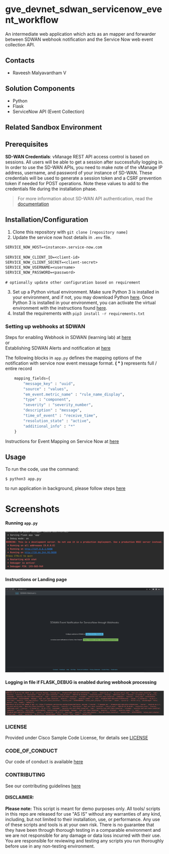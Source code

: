 # gve_devnet_sdwan_servicenow_event_workflow
An intermediate web application which acts as an mapper and forwarder between SDWAN webhook notification and  the Service Now web event collection API.


## Contacts
* Raveesh Malyavantham V

## Solution Components
*  Python
*  Flask
*  ServiceNow API (Event Collection)

## Related Sandbox Environment


## Prerequisites
**SD-WAN Credentials**: vManage REST API access control is based on sessions. All users will be able to get a session after successfully logging in. In order to use the SD-WAN APIs, you need to make note of the vManage IP address, username, and password of your instance of SD-WAN. These credentials will be used to generate a session token and a CSRF prevention token if needed for POST operations. Note these values to add to the credentials file during the installation phase.

> For more information about SD-WAN API authentication, read the [documentation](https://developer.cisco.com/docs/sdwan/#!authentication/how-to-authenticate)

## Installation/Configuration
1. Clone this repository with `git clone [repository name]`
2. Update the service now host details in ```.env``` file.
```
SERVICE_NOW_HOST=<instance>.service-now.com

SERVICE_NOW_CLIENT_ID=<client-id>
SERVICE_NOW_CLIENT_SECRET=<client-secret>
SERVICE_NOW_USERNAME=<username>
SERVICE_NOW_PASSWORD=<password>

# optionally update other configuration based on requirement
```
3. Set up a Python virtual environment. Make sure Python 3 is installed in your environment, and if not, you may download Python [here](https://www.python.org/downloads/). Once Python 3 is installed in your environment, you can activate the virtual environment with the instructions found [here](https://docs.python.org/3/tutorial/venv.html).
4. Install the requirements with `pip3 install -r requirements.txt`

### Setting up webhooks at SDWAN
Steps for enabling Webhook in SDWAN (learning lab) at [here](https://developer.cisco.com/learning/labs/sd-wan-webhooks/getting-started-with-webhooks-on-cisco-sd-wan/)  
or  
Establishing SDWAN Alerts and notification at [here](https://www.cisco.com/c/en/us/td/docs/routers/sdwan/configuration/Monitor-And-Maintain/monitor-maintain-book/m-alarms-events-logs.html)

The following blocks in ```app.py``` defines the mapping options of the notification with service now event message format. **( * )** represents full / entire record
```python
    mapping_fields={
        "message_key" : "uuid",
        "source" : "values",
        "em_event.metric_name" : "rule_name_display",
        "type" : "component",
        "severity" : "severity_number",
        "description" : "message",
        "time_of_event" : "receive_time",
        "resolution_state" : "active",
        "additional_info" : "*"
    }
```
Instructions for Event Mapping on Service Now at [here]( https://docs.servicenow.com/en-US/bundle/tokyo-it-operations-management/page/product/event-management/task/send-events-via-web-service.html)

## Usage
To run the code, use the command:
```
$ python3 app.py
```
to run application in background, please follow steps [here](https://www.digitalocean.com/community/tutorials/nohup-command-in-linux)

# Screenshots

#### Running ```app.py```
![IMAGES/app.py.png](IMAGES/app.py.png)

#### Instructions or Landing page
![IMAGES/landing_page.png](IMAGES/landing_page.png)

#### Logging in file if FLASK_DEBUG is enabled during webhook processing
![IMAGES/logging.png](IMAGES/logging.png)

### LICENSE

Provided under Cisco Sample Code License, for details see [LICENSE](LICENSE.md)

### CODE_OF_CONDUCT

Our code of conduct is available [here](CODE_OF_CONDUCT.md)

### CONTRIBUTING

See our contributing guidelines [here](CONTRIBUTING.md)

#### DISCLAIMER:
<b>Please note:</b> This script is meant for demo purposes only. All tools/ scripts in this repo are released for use "AS IS" without any warranties of any kind, including, but not limited to their installation, use, or performance. Any use of these scripts and tools is at your own risk. There is no guarantee that they have been through thorough testing in a comparable environment and we are not responsible for any damage or data loss incurred with their use.
You are responsible for reviewing and testing any scripts you run thoroughly before use in any non-testing environment.